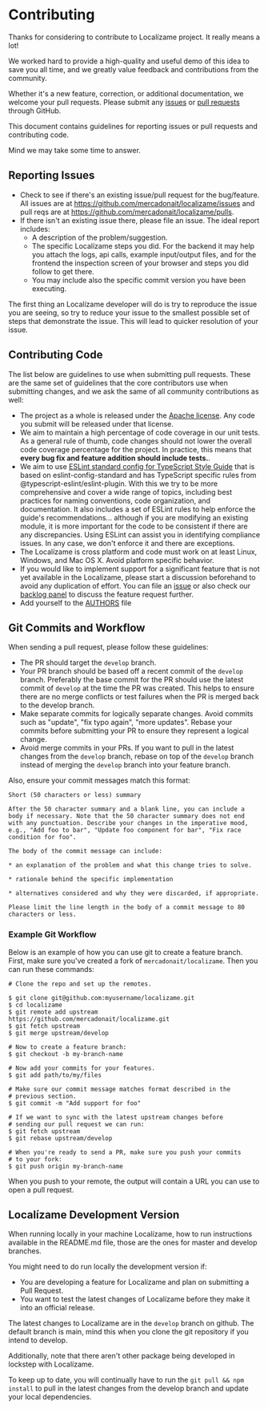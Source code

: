 # Contributing

Thanks for considering to contribute to Localízame project. It really means a lot!

We worked hard to provide a high-quality and useful demo of this idea to save you all time, and we greatly value feedback and contributions from the community.

Whether it's a new feature, correction, or additional documentation, we welcome your pull requests. Please submit any [issues](https://github.com/mercadonait/localizame/issues) or [pull requests](https://github.com/mercadonait/localizame/pulls) through GitHub.

This document contains guidelines for reporting issues or pull requests and contributing code.

Mind we may take some time to answer.

## Reporting Issues

- Check to see if there\'s an existing issue/pull request for the bug/feature. All issues are at <https://github.com/mercadonait/localizame/issues> and pull reqs are at <https://github.com/mercadonait/localizame/pulls>.
- If there isn\'t an existing issue there, please file an issue. The ideal report includes:
  - A description of the problem/suggestion.
  - The specific Localízame steps you did. For the backend it may help you attach the logs, api calls, example input/output files, and for the frontend the inspection screen of your browser and steps you did follow to get there.
  - You may include also the specific commit version you have been executing.

The first thing an Localízame developer will do is try to reproduce the issue you are seeing, so try to reduce your issue to the smallest possible set of steps that demonstrate the issue. This will lead to quicker resolution of your issue.

## Contributing Code

The list below are guidelines to use when submitting pull requests. These are the same set of guidelines that the core contributors use when submitting changes, and we ask the same of all community contributions as well:

- The project as a whole is released under the [Apache license](https://github.com/MercadonaIT/localizame/blob/main/LICENSE). Any code you submit will be released under that license.
- We aim to maintain a high percentage of code coverage in our unit tests. As a general rule of thumb, code changes should not lower the overall code coverage percentage for the project. In practice, this means that **every bug fix and feature addition should include tests.**.
- We aim to use [ESLint standard config for TypeScript Style Guide](https://github.com/standard/eslint-config-standard-with-typescript) that is based on eslint-config-standard and has TypeScript specific rules from @typescript-eslint/eslint-plugin. With this we try to be more comprehensive and cover a wide range of topics, including best practices for naming conventions, code organization, and documentation. It also includes a set of ESLint rules to help enforce the guide's recommendations... although if you are modifying an existing module, it is more important for the code to be consistent if there are any discrepancies. Using ESLint can assist you in identifying compliance issues. In any case, we don't enforce it and there are exceptions.
- The Localízame is cross platform and code must work on at least Linux, Windows, and Mac OS X. Avoid platform specific behavior.
- If you would like to implement support for a significant feature that is not yet available in the Localízame, please start a discussion beforehand to avoid any duplication of effort. You can file an [issue](https://github.com/mercadonait/localizame/issues) or also check our [backlog panel](https://github.com/orgs/MercadonaIT/projects/4) to discuss the feature request further.
- Add yourself to the [AUTHORS](./AUTHORS.md) file

## Git Commits and Workflow

When sending a pull request, please follow these guidelines:

- The PR should target the `develop` branch.
- Your PR branch should be based off a recent commit of the `develop` branch. Preferably the base commit for the PR should use the latest commit of `develop` at the time the PR was created. This helps to ensure there are no merge conflicts or test failures when the PR is merged back to the develop branch.
- Make separate commits for logically separate changes. Avoid commits such as \"update\", \"fix typo again\", \"more updates\". Rebase your commits before submitting your PR to ensure they represent a logical change.
- Avoid merge commits in your PRs. If you want to pull in the latest changes from the `develop` branch, rebase on top of the `develop` branch instead of merging the `develop` branch into your feature branch.

Also, ensure your commit messages match this format:

    Short (50 characters or less) summary

    After the 50 character summary and a blank line, you can include a body if necessary. Note that the 50 character summary does not end with any punctuation. Describe your changes in the imperative mood, e.g., "Add foo to bar", "Update foo component for bar", "Fix race condition for foo".

    The body of the commit message can include:

    * an explanation of the problem and what this change tries to solve.

    * rationale behind the specific implementation

    * alternatives considered and why they were discarded, if appropriate.

    Please limit the line length in the body of a commit message to 80 characters or less.

### Example Git Workflow

Below is an example of how you can use git to create a feature branch. First, make sure you've created a fork of `mercadonait/localizame`. Then you can run these commands:

    # Clone the repo and set up the remotes.

    $ git clone git@github.com:myusername/localizame.git
    $ cd localizame
    $ git remote add upstream https://github.com/mercadonait/localizame.git
    $ git fetch upstream
    $ git merge upstream/develop

    # Now to create a feature branch:
    $ git checkout -b my-branch-name

    # Now add your commits for your features.
    $ git add path/to/my/files

    # Make sure our commit message matches format described in the
    # previous section.
    $ git commit -m "Add support for foo"

    # If we want to sync with the latest upstream changes before
    # sending our pull request we can run:
    $ git fetch upstream
    $ git rebase upstream/develop

    # When you're ready to send a PR, make sure you push your commits
    # to your fork:
    $ git push origin my-branch-name

When you push to your remote, the output will contain a URL you can use to open a pull request.

## Localízame Development Version

When running locally in your machine Localízame, how to run instructions available in the README.md file, those are the ones for master and develop branches.

You might need to do run locally the development version if:

- You are developing a feature for Localízame and plan on submitting a Pull Request.
- You want to test the latest changes of Localízame before they make it into an official release.

The latest changes to Localízame are in the `develop` branch on github. The default branch is main, mind this when you clone the git repository if you intend to develop.

Additionally, note that there aren't other package being developed in lockstep with Localízame.

To keep up to date, you will continually have to run the `git pull && npm install` to pull in the latest changes from the develop branch and update your local dependencies.
